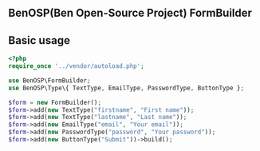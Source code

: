 ## BenOSP(Ben Open-Source Project) FormBuilder


## Basic usage

```php
<?php
require_once '../vendor/autoload.php';

use BenOSP\FormBuilder;
use BenOSP\Type\{ TextType, EmailType, PasswordType, ButtonType };

$form = new FormBuilder();
$form->add(new TextType("firstname", "First name"));
$form->add(new TextType("lastname", "Last name"));
$form->add(new EmailType("email", "Your email"));
$form->add(new PasswordType("password", "Your password"));
$form->add(new ButtonType("Submit"))->build();
```
